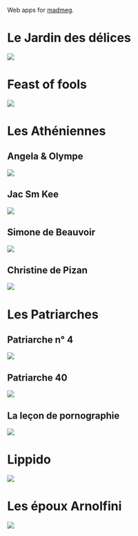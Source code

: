 Web apps for [madmeg](http://madmeg.org/).


# Le Jardin des délices

[![](delizie/vignette-1200x630.jpg)](http://madmeg.org/delizie/)


# Feast of fools

[![](feastoffools/vignette-1200x630.jpg)](http://madmeg.org/feastoffools/)


# Les Athéniennes

## Angela &amp; Olympe

[![](athena/vignette-1200x630.jpg)](http://madmeg.org/athena/)


## Jac Sm Kee

[![](jacsmkee/vignette-1200x630.jpg)](http://madmeg.org/jacsmkee/)


## Simone de Beauvoir

[![](simone/vignette-1200x630.jpg)](http://madmeg.org/simone/)


## Christine de Pizan

[![](christine/vignette-1200x630.jpg)](http://madmeg.org/christine/)


# Les Patriarches

## Patriarche n° 4

[![](p4/vignette-1200x630.jpg)](http://madmeg.org/p4/)


## Patriarche 40

[![](p40/vignette-1200x630.jpg)](http://madmeg.org/p40/)


## La leçon de pornographie

[![](lecon/vignette-1200x630.jpg)](http://madmeg.org/lecon/)


# Lippido

[![](lippido/vignette-1200x630.jpg)](http://madmeg.org/lippido/)


# Les époux Arnolfini

[![](epoux/vignette-1200x630.jpg)](http://madmeg.org/epoux/)


